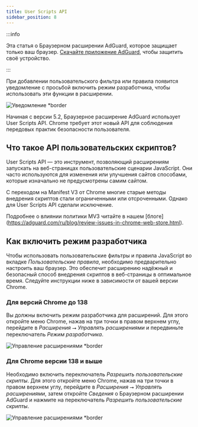 ```yaml
---
title: User Scripts API
sidebar_position: 8
---
```


:::info

Эта статья о Браузерном расширении AdGuard, которое защищает только ваш браузер. [Скачайте приложение AdGuard](https://adguard.com/download.html?auto=true), чтобы защитить своё устройство.

:::

При добавлении пользовательского фильтра или правила появится уведомление с просьбой включить режим разработчика, чтобы использовать эти функции в расширении.

![Уведомление \*border](https://cdn.adtidy.org/content/Kb/ad_blocker/browser_extension/notification-allow-user-scripts.jpg)

Начиная с версии 5.2, Браузерное расширение AdGuard использует User Scripts API. Chrome требует этот новый API для соблюдения передовых практик безопасности пользователя.

## Что такое API пользовательских скриптов?

User Scripts API — это инструмент, позволяющий расширениям запускать на веб-страницах пользовательские сценарии JavaScript. Они часто используются для изменения или улучшения сайтов способами, которые изначально не предусмотрены самим сайтом.

С переходом на Manifest V3 от Chrome многие старые методы внедрения скриптов стали ограниченными или отсроченными. Однако для User Scripts API сделали исключение.

Подробнее о влиянии политики MV3 читайте в нашем [блоге] (https://adguard.com/ru/blog/review-issues-in-chrome-web-store.html).

## Как включить режим разработчика

Чтобы использовать пользовательские фильтры и правила JavaScript во вкладке _Пользовательские правила_, необходимо предварительно настроить ваш браузер. Это обеспечит расширению надёжный и безопасный способ внедрения скриптов в веб-страницы в оптимальное время. Следуйте инструкции ниже в зависимости от вашей версии Chrome.

### Для версий Chrome до 138

Вы должны включить режим разработчика для расширений. Для этого откройте меню Chrome, нажав на три точки в правом верхнем углу, перейдите в _Расширения_ ⭢ _Управлять расширениями_ и передвиньте переключатель _Режим разработчика_.

![Управление расширениями \*border](https://cdn.adtidy.org/content/Kb/ad_blocker/browser_extension/developer-mode-enable1.jpg)

### Для Chrome версии 138 и выше

Необходимо включить переключатель _Разрешить пользовательские скрипты_. Для этого откройте меню Chrome, нажав на три точки в правом верхнем углу, перейдите в _Расширения_ ⭢ _Управлять расширениями_, затем откройте _Сведения_ о Браузерном расширении AdGuard и нажмите на переключатель _Разрешить пользовательские скрипты_.

![Управление расширениями \*border](https://cdn.adtidy.org/content/Kb/ad_blocker/browser_extension/allow-user-scripts1.jpg)
